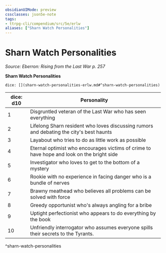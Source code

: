 ```yaml
---
obsidianUIMode: preview
cssclasses: json5e-note
tags:
- ttrpg-cli/compendium/src/5e/erlw
aliases: ["Sharn Watch Personalities"]
---
```

# Sharn Watch Personalities
*Source: Eberron: Rising from the Last War p. 257* 

**Sharn Watch Personalities**

`dice: [](sharn-watch-personalities-erlw.md#^sharn-watch-personalities)`

| dice: d10 | Personality |
|-----------|-------------|
| 1 | Disgruntled veteran of the Last War who has seen everything |
| 2 | Lifelong Sharn resident who loves discussing rumors and debating the city's best haunts |
| 3 | Layabout who tries to do as little work as possible |
| 4 | Eternal optimist who encourages victims of crime to have hope and look on the bright side |
| 5 | Investigator who loves to get to the bottom of a mystery |
| 6 | Rookie with no experience in facing danger who is a bundle of nerves |
| 7 | Brawny meathead who believes all problems can be solved with force |
| 8 | Greedy opportunist who's always angling for a bribe |
| 9 | Uptight perfectionist who appears to do everything by the book |
| 10 | Unfriendly interrogator who assumes everyone spills their secrets to the Tyrants. |
^sharn-watch-personalities